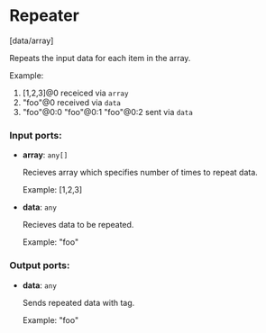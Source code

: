 # Repeater

[data/array]

Repeats the input data for each item in the array.

Example:
1. [1,2,3]@0 receiced via `array`
2. "foo"@0 received via `data`
3. "foo"@0:0
    "foo"@0:1
    "foo"@0:2
sent via `data`
    

### Input ports:

* __array__: `any[]`

    Recieves array which specifies number of times to repeat data.
    
    Example:
    [1,2,3]


* __data__: `any`

    Recieves data to be repeated.
    
    Example:
    "foo"

### Output ports:

* __data__: `any`

    Sends repeated data with tag.
    
    Example:
    "foo"


